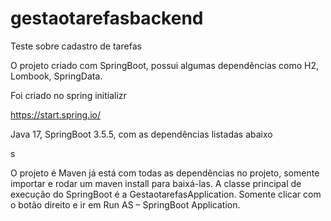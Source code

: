# gestaotarefasbackend

Teste sobre cadastro de tarefas



O projeto criado com SpringBoot, possui algumas dependências como H2, Lombook, SpringData.



Foi criado no spring initializr



https://start.spring.io/

Java 17, SpringBoot 3.5.5, com as dependências listadas abaixo

s

O projeto é Maven já está com todas as dependências no projeto, somente importar e rodar um maven install para baixá-las.
A classe principal de execução do SpringBoot é a GestaotarefasApplication.
Somente clicar com o botão direito e ir em Run AS – SpringBoot Application.



